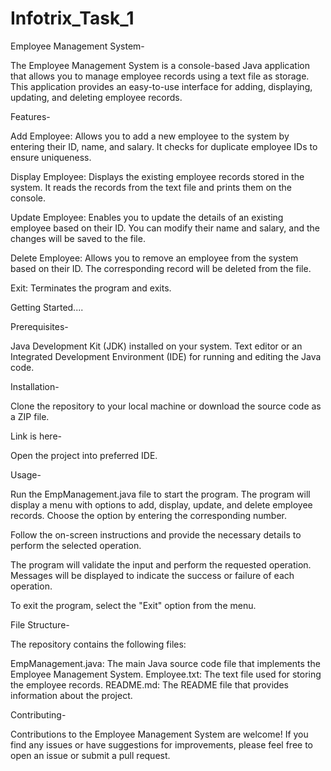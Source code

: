 # Infotrix_Task_1
Employee Management System-

The Employee Management System is a console-based Java application that allows you to manage employee records using a text file as storage. This application provides an easy-to-use interface for adding, displaying, updating, and deleting employee records.

Features-

Add Employee: Allows you to add a new employee to the system by entering their ID, name, and salary. It checks for duplicate employee IDs to ensure uniqueness.

Display Employee: Displays the existing employee records stored in the system. It reads the records from the text file and prints them on the console.

Update Employee: Enables you to update the details of an existing employee based on their ID. You can modify their name and salary, and the changes will be saved to the file.

Delete Employee: Allows you to remove an employee from the system based on their ID. The corresponding record will be deleted from the file.

Exit: Terminates the program and exits.

Getting Started....

Prerequisites-

Java Development Kit (JDK) installed on your system.
Text editor or an Integrated Development Environment (IDE) for running and editing the Java code.

Installation-

Clone the repository to your local machine or download the source code as a ZIP file.

Link is here-


Open the project into preferred IDE.

Usage-

Run the EmpManagement.java file to start the program.
The program will display a menu with options to add, display, update, and delete employee records. Choose the option by entering the corresponding number.

Follow the on-screen instructions and provide the necessary details to perform the selected operation.

The program will validate the input and perform the requested operation. Messages will be displayed to indicate the success or failure of each operation.

To exit the program, select the "Exit" option from the menu.

File Structure-

The repository contains the following files:

EmpManagement.java: The main Java source code file that implements the Employee Management System.
Employee.txt: The text file used for storing the employee records.
README.md: The README file that provides information about the project.

Contributing-

Contributions to the Employee Management System are welcome! If you find any issues or have suggestions for improvements, please feel free to open an issue or submit a pull request.
